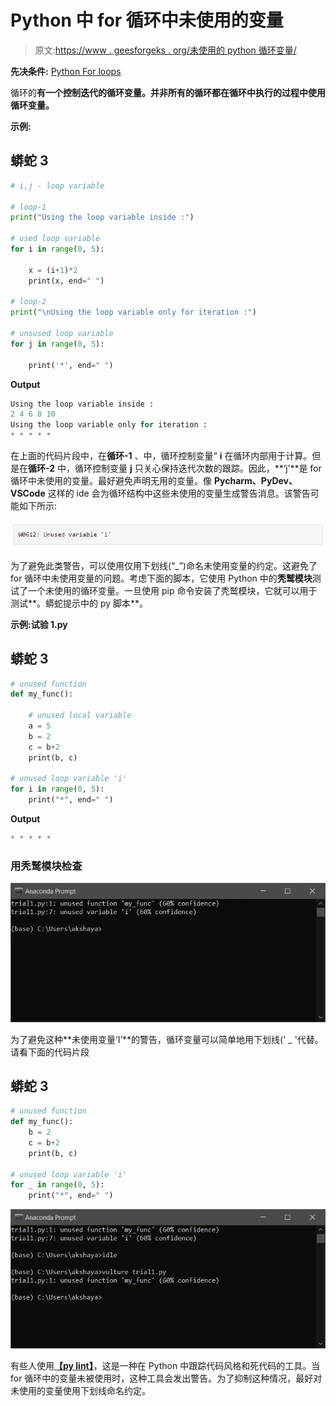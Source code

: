 # Python 中 for 循环中未使用的变量

> 原文:[https://www . geesforgeks . org/未使用的 python 循环变量/](https://www.geeksforgeeks.org/unused-variable-in-for-loop-in-python/)

**先决条件:** [Python For loops](https://www.geeksforgeeks.org/python-for-loops/)

循环的**有一个控制迭代的循环变量。并非所有的循环都在循环中执行的过程中使用循环变量。**

**示例:**

## 蟒蛇 3

```py
# i,j - loop variable

# loop-1
print("Using the loop variable inside :")

# used loop variable
for i in range(0, 5):

    x = (i+1)*2
    print(x, end=" ")

# loop-2
print("\nUsing the loop variable only for iteration :")

# unsused loop variable
for j in range(0, 5):

    print('*', end=" ")
```

**Output**

```py
Using the loop variable inside :
2 4 6 8 10 
Using the loop variable only for iteration :
* * * * * 
```

在上面的代码片段中，在**循环-1** 、中，循环控制变量“ **i** 在循环内部用于计算。但是在**循环-2** 中，循环控制变量 **j** 只关心保持迭代次数的跟踪。因此，**‘j’**是 for 循环中未使用的变量。最好避免声明无用的变量。像 **Pycharm、PyDev、VSCode** 这样的 ide 会为循环结构中这些未使用的变量生成警告消息。该警告可能如下所示:

![unused variable warning in vscode](img/11024a472138abc1befff5adbe07bd0d.png)

为了避免此类警告，可以使用仅用下划线(“_”)命名未使用变量的约定。这避免了 for 循环中未使用变量的问题。考虑下面的脚本，它使用 Python 中的**秃鹫模块**测试了一个未使用的循环变量。一旦使用 pip 命令安装了秃鹫模块，它就可以用于测试**。蟒蛇提示中的 py 脚本**。

**示例:试验 1.py**

## 蟒蛇 3

```py
# unused function
def my_func():

    # unused local variable
    a = 5
    b = 2
    c = b+2
    print(b, c)

# unused loop variable 'i'
for i in range(0, 5):
    print("*", end=" ")
```

**Output**

```py
* * * * * 
```

### 用秃鹫模块检查

![vulture module-dead code check](img/fe2a5a7534af22de5e495dc2603340de.png)

为了避免这种**未使用变量‘I’**的警告，循环变量可以简单地用下划线(' _ '代替。请看下面的代码片段

## 蟒蛇 3

```py
# unused function
def my_func():
    b = 2
    c = b+2
    print(b, c)

# unused loop variable 'i'
for _ in range(0, 5):
    print("*", end=" ")
```

![vulture module-dead code check](img/2793180e98adf6392c99b79ca903d4f3.png)

有些人使用[**【py lint】**](https://www.geeksforgeeks.org/pylint-module-in-python/)，这是一种在 Python 中跟踪代码风格和死代码的工具。当 for 循环中的变量未被使用时，这种工具会发出警告。为了抑制这种情况，最好对未使用的变量使用下划线命名约定。